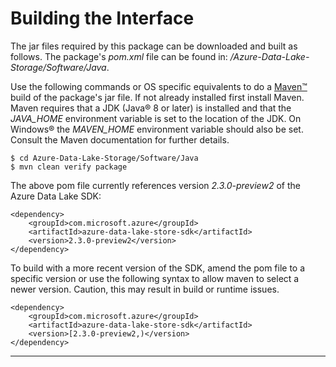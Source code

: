 # Building the Interface

The jar files required by this package can be downloaded and built as follows. The package's *pom.xml* file can be found in: */Azure-Data-Lake-Storage/Software/Java*.

Use the following commands or OS specific equivalents to do a [Maven™](https://maven.apache.org/) build of the package's jar file. If not already installed first install Maven. Maven requires that a JDK (Java® 8 or later) is installed and that the *JAVA_HOME* environment variable is set to the location of the JDK. On Windows® the *MAVEN_HOME* environment variable should also be set. Consult the Maven documentation for further details.
```
$ cd Azure-Data-Lake-Storage/Software/Java
$ mvn clean verify package
```

The above pom file currently references version *2.3.0-preview2* of the Azure Data Lake SDK:
```
<dependency>
    <groupId>com.microsoft.azure</groupId>
    <artifactId>azure-data-lake-store-sdk</artifactId>
    <version>2.3.0-preview2</version>
</dependency>
```

To build with a more recent version of the SDK, amend the pom file to a specific version or use the following syntax to allow maven to select a newer version. Caution, this may result in build or runtime issues.
```
<dependency>
    <groupId>com.microsoft.azure</groupId>
    <artifactId>azure-data-lake-store-sdk</artifactId>
    <version>[2.3.0-preview2,)</version>
</dependency>
```

-------------
[//]: #  (Copyright 2017 The MathWorks, Inc.)
